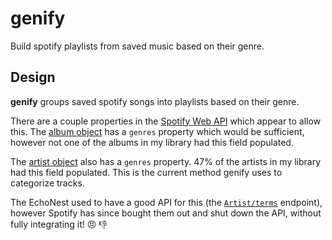 # genify
Build spotify playlists from saved music based on their genre.

## Design

**genify** groups saved spotify songs into playlists based on their genre.

There are a couple properties in the [Spotify Web API](https://developer.spotify.com/web-api/) which appear to allow this. The [album object](https://developer.spotify.com/web-api/object-model/#album-object-full) has a `genres` property which would be sufficient, however not one of the albums in my library had this field populated.

The [artist object](https://developer.spotify.com/web-api/object-model/#artist-object-full) also has a `genres` property. 47% of the artists in my library had this field populated. This is the current method genify uses to categorize tracks.

The EchoNest used to have a good API for this (the [`Artist/terms`](http://developer.echonest.com/docs/v4/artist.html#terms) endpoint), however Spotify has since bought
them out and shut down the API, without fully integrating it! :angry: :thumbsdown:
